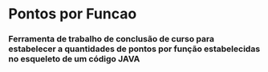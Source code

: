 <h1> Pontos por Funcao </h1>
<h3>Ferramenta de trabalho de conclusão de curso para estabelecer a quantidades de pontos por função estabelecidas no esqueleto de um código JAVA</h3>
